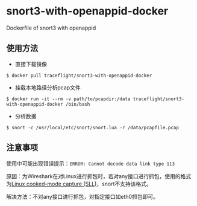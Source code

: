 # snort3-with-openappid-docker
Dockerfile of snort3 with openappid

## 使用方法

* 直接下载镜像

```
$ docker pull traceflight/snort3-with-openappid-docker
```

* 挂载本地路径分析pcap文件

```
$ docker run -it --rm -v path/to/pcapdir:/data traceflight/snort3-with-openappid-docker /bin/bash
```

* 分析数据
```
$ snort -c /usr/local/etc/snort/snort.lua -r /data/pcapfile.pcap 
```

## 注意事项

使用中可能出现错误提示：`ERROR: Cannot decode data link type 113`

原因：为Wireshark在对Linux进行抓包时，若对any接口进行抓包，使用的格式为[Linux cooked-mode capture (SLL)](https://wiki.wireshark.org/SLL)，snort不支持该格式。

解决方法：不对any接口进行抓包，对指定接口如eth0抓包即可。

